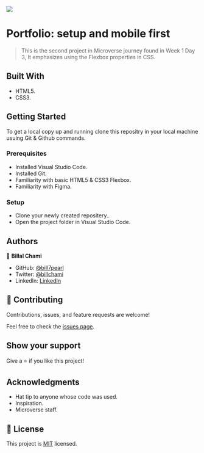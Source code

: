 ![](https://img.shields.io/badge/Microverse-blueviolet)

# Portfolio: setup and mobile first
> This is the second project in Microverse journey found in Week 1 Day 3, It emphasizes using the Flexbox properties in CSS.

## Built With
- HTML5.
- CSS3.

## Getting Started
To get a local copy up and running clone this repositry in your local machine usuing Git & Github commands.


### Prerequisites
- Installed Visual Studio Code. 
- Installed Git.
- Familiarity with basic HTML5 & CSS3 Flexbox.
- Familiarity with Figma.

### Setup
- Clone your newly created repositery..
- Open the project folder in Visual Studio Code.

## Authors
👤 **Billal Chami**
- GitHub: [@bill7pearl](https://github.com/bill7pearl)
- Twitter: [@billchami](https://twitter.com/BillChami)
- LinkedIn: [LinkedIn](https://www.linkedin.com/in/billal-chami-263497194/)

## 🤝 Contributing

Contributions, issues, and feature requests are welcome!

Feel free to check the [issues page](../../issues/).

## Show your support

Give a ⭐️ if you like this project!

## Acknowledgments

- Hat tip to anyone whose code was used.
- Inspiration.
- Microverse staff.

## 📝 License

This project is [MIT](./LICENSE) licensed.